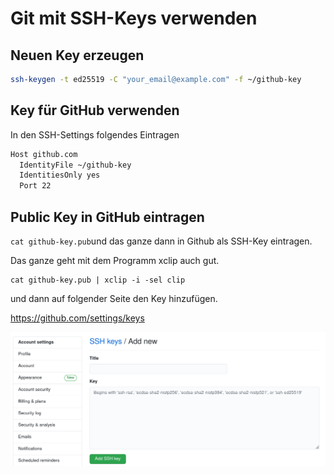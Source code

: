 # Git mit SSH-Keys verwenden

## Neuen Key erzeugen

```bash
ssh-keygen -t ed25519 -C "your_email@example.com" -f ~/github-key
```

## Key für GitHub verwenden

In den SSH-Settings folgendes Eintragen

```bash
Host github.com
  IdentityFile ~/github-key
  IdentitiesOnly yes
  Port 22
```

## Public Key in GitHub eintragen

`cat github-key.pub`und das ganze dann in Github als SSH-Key eintragen.

Das ganze geht mit dem Programm xclip auch gut.

    cat github-key.pub | xclip -i -sel clip
    
 und dann auf folgender Seite den Key hinzufügen.
 
https://github.com/settings/keys

![2f2a76e4f63ff7699e0bd2c4b4e80b28.png](2f2a76e4f63ff7699e0bd2c4b4e80b28.png)